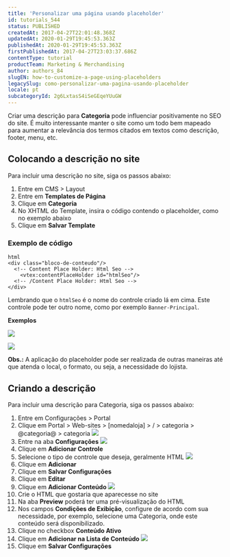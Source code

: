 ```yaml
---
title: 'Personalizar uma página usando placeholder'
id: tutorials_544
status: PUBLISHED
createdAt: 2017-04-27T22:01:48.368Z
updatedAt: 2020-01-29T19:45:53.363Z
publishedAt: 2020-01-29T19:45:53.363Z
firstPublishedAt: 2017-04-27T23:03:37.686Z
contentType: tutorial
productTeam: Marketing & Merchandising
author: authors_84
slugEN: how-to-customize-a-page-using-placeholders
legacySlug: como-personalizar-uma-pagina-usando-placeholder
locale: pt
subcategoryId: 2g6LxtasS4iSeGEqeYUuGW
---
```


Criar uma descrição para **Categoria** pode influenciar positivamente no SEO do site. É muito interessante manter o site como um todo bem mapeado para aumentar a relevância dos termos citados em textos como descrição, footer, menu, etc.

## Colocando a descrição no site
Para incluir uma descrição no site, siga os passos abaixo:
1. Entre em CMS > Layout
1. Entre em **Templates de Página**
2. Clique em **Categoria**
3. No XHTML do Template, insira o código contendo o placeholder, como no exemplo abaixo
4. Clique em **Salvar Template**

### Exemplo de código

```
html
<div class="bloco-de-conteudo"/>
  <!-- Content Place Holder: Html Seo -->
    <vtex:contentPlaceHolder id="htmlSeo"/>
  <!-- /Content Place Holder: Html Seo -->
</div>
```

Lembrando que o `htmlSeo` é o nome do controle criado lá em cima. Este controle pode ter outro nome, como por exemplo `Banner-Principal`.

**Exemplos**

![](https://images.contentful.com/alneenqid6w5/5LY7pZwZpe8iQiWccqCc26/d4c10dc57a8f6091dd5c23ec3fdad12e/2016-04-05_17_15_29-Index.png)

![](https://images.contentful.com/alneenqid6w5/45kPL4QTfqMkYuAYQEeuC2/aed1934b3268ccb8310226e0e6ce9ff3/2016-04-05_17_15_58-Index.png)

**Obs.:** A aplicação do placeholder pode ser realizada de outras maneiras até que atenda o local, o formato, ou seja, a necessidade do lojista.

## Criando a descrição

Para incluir uma descrição para Categoria, siga os passos abaixo:

1. Entre em Configurações > Portal
2. Clique em Portal > Web-sites > [nomedaloja] > / > categoria > @categoria@ > categoria
![](https://images.contentful.com/alneenqid6w5/5IrVEkqOlyy644oAwGS0Ou/b82465f649790ab7bbbce5ea4d416265/2016-04-05_16_21_49-Index.png)
3. Entre na aba **Configurações**
![](https://images.contentful.com/alneenqid6w5/bhebyo6cBaKy2wa8O4moA/fe1f57b2ef00101ba21effb442206043/2016-04-05_16_25_11-Index.png)
4. Clique em **Adicionar Controle**
5. Selecione o tipo de controle que deseja, geralmente HTML
![](https://images.contentful.com/alneenqid6w5/42vmuVKKdWSwcc0gsuwimi/91fe4618316504de9ea0fb385e46df6b/2016-04-05_16_34_31-Index.png)
6. Clique em **Adicionar**
7. Clique em **Salvar Configurações**
8. Clique em **Editar**
9. Clique em **Adicionar Conteúdo**
![](https://images.contentful.com/alneenqid6w5/6Ou1gOdTZCWKqIwUA682C6/6f241a6ad96fc83cf6830622ababe08f/2016-04-05_16_34_58-Index.png)
10. Crie o HTML que gostaria que aparecesse no site
11. Na aba **Preview** poderá ter uma pré-visualização do HTML
12. Nos campos **Condições de Exibição**, configure de acordo com sua necessidade, por exemplo, selecione uma Categoria, onde este conteúdo será disponibilizado.
13. Clique no checkbox **Conteúdo Ativo**
14. Clique em **Adicionar na Lista de Conteúdo**
![](https://images.contentful.com/alneenqid6w5/5tqciHrAD6aAgiSIwiKSKE/8ba1d1a683c168257e16dd949133809b/2016-04-05_16_28_19-Index.png)
15. Clique em **Salvar Configurações**
